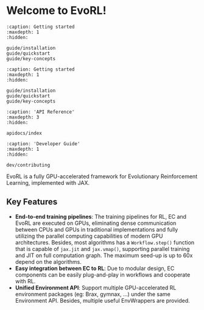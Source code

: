 # Welcome to EvoRL!

```{toctree}
:caption: Getting started
:maxdepth: 1
:hidden:

guide/installation
guide/quickstart
guide/key-concepts
```

```{toctree}
:caption: Getting started
:maxdepth: 1
:hidden:

guide/installation
guide/quickstart
guide/key-concepts
```

```{toctree}
:caption: 'API Reference'
:maxdepth: 3
:hidden:

apidocs/index
```

```{toctree}
:caption: 'Developer Guide'
:maxdepth: 1
:hidden:

dev/contributing
```

EvoRL is a fully GPU-accelerated framework for Evolutionary Reinforcement Learning, implemented with JAX.

## Key Features

- **End-to-end training pipelines**: The training pipelines for RL, EC and EvoRL are executed on GPUs, eliminating dense communication between CPUs and GPUs in traditional implementations and fully utilizing the parallel computing capabilities of modern GPU architectures. Besides, most algorithms has a `Workflow.step()` function that is capable of `jax.jit` and `jax.vmap()`, supporting parallel training and JIT on full computation graph. The maximum seed-up is up to 60x depend on the algorithms.
- **Easy integration between EC to RL**: Due to modular design, EC components can be easily plug-and-play in workflows and cooperate with RL.
- **Unified Environment API**: Support multiple GPU-accelerated RL environment packages (eg: Brax, gymnax, ...) under the same Environment API. Besides, multiple useful EnvWrappers are provided.
